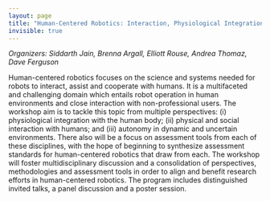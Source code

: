 ```yaml
---
layout: page
title: "Human-Centered Robotics: Interaction, Physiological Integration and Autonomy"
invisible: true
---
```

<p><i>Organizers: Siddarth Jain, Brenna Argall, Elliott Rouse, Andrea Thomaz, Dave Ferguson</i></p>
<p>
Human-centered robotics focuses on the science and systems needed for robots to
interact, assist and cooperate with humans. It is a multifaceted and
challenging domain which entails robot operation in human environments and
close interaction with non-professional users. The workshop aim is to tackle
this topic from multiple perspectives: (i) physiological integration with the
human body; (ii) physical and social interaction with humans; and (iii)
autonomy in dynamic and uncertain environments. There also will be a focus on
assessment tools from each of these disciplines, with the hope of beginning to
synthesize assessment standards for human-centered robotics that draw from
each. The workshop will foster multidisciplinary discussion and a consolidation
of perspectives, methodologies and assessment tools in order to align and
benefit research efforts in human-centered robotics. The program includes
distinguished invited talks, a panel discussion and a poster session.
<p>

